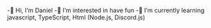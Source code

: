 -👋 Hi, I’m Daniel
-👀 I’m interested in have fun
-🌱 I’m currently learning javascript, TypeScript, Html (Node.js, Discord.js)
